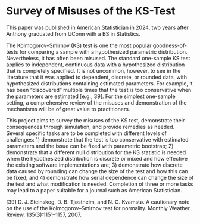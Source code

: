 # Survey of Misuses of the KS-Test

This paper was published in [American Statistician](https://doi.org/10.1080/00031305.2024.2356095) in 2024, two years after Anthony graduated from UConn with a BS in Statistics.

The Kolmogorov–Smirnov (KS) test is one the most popular goodness-of-tests for comparing a sample with a hypothesized parametric distribution. Nevertheless, it has often been misused. The standard one-sample KS test applies to independent, continuous data with a hypothesized distribution that is completely specified. It is not uncommon, however, to see in the literature that it was applied to dependent, discrete, or rounded data, with hypothesized distributions containing estimated parameters. For example, it has been “discovered” multiple times that the test is too conservative when the parameters are estimated [e.g., 39]. For the simplest one-sample setting, a comprehensive review of the misuses and demonstration of the mechanisms will be of great value to practitioners.

This project aims to survey the misuses of the KS test, demonstrate their consequences through simulation, and provide remedies as needed. Several specific tasks are to be completed with different levels of challenges: 1) demonstrate that the test is too conservative with estimated parameters and the issue can be fixed with parametric bootstrap; 2) demonstrate that a different null distribution for the KS statistic is needed when the hypothesized distribution is discrete or mixed and how effective the existing software implementations are; 3) demonstrate how discrete data caused by rounding can change the size of the test and how this can be fixed; and 4) demonstrate how serial dependence can change the size of the test and what modification is needed. Completion of three or more tasks may lead to a paper suitable for a journal such as American Statistician.

[39] D. J. Steinskog, D. B. Tjøstheim, and N. G. Kvamstø. A cautionary note on the use of the Kolmogorov–Smirnov test for normality. Monthly Weather Review, 135(3):1151–1157, 2007.
